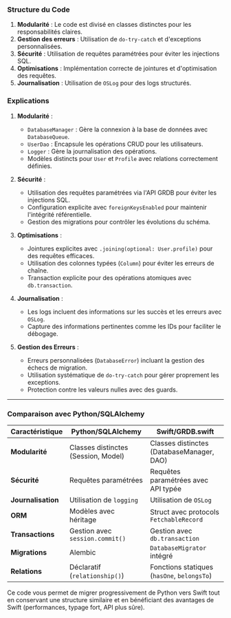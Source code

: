 
### Structure du Code

1. **Modularité** : Le code est divisé en classes distinctes pour les responsabilités claires.
2. **Gestion des erreurs** : Utilisation de `do-try-catch` et d'exceptions personnalisées.
3. **Sécurité** : Utilisation de requêtes paramétrées pour éviter les injections SQL.
4. **Optimisations** : Implémentation correcte de jointures et d'optimisation des requêtes.
5. **Journalisation** : Utilisation de `OSLog` pour des logs structurés.



### Explications

1. **Modularité** :
   - `DatabaseManager` : Gère la connexion à la base de données avec `DatabaseQueue`.
   - `UserDao` : Encapsule les opérations CRUD pour les utilisateurs.
   - `Logger` : Gère la journalisation des opérations.
   - Modèles distincts pour `User` et `Profile` avec relations correctement définies.

2. **Sécurité** :
   - Utilisation des requêtes paramétrées via l'API GRDB pour éviter les injections SQL.
   - Configuration explicite avec `foreignKeysEnabled` pour maintenir l'intégrité référentielle.
   - Gestion des migrations pour contrôler les évolutions du schéma.

3. **Optimisations** :
   - Jointures explicites avec `.joining(optional: User.profile)` pour des requêtes efficaces.
   - Utilisation des colonnes typées (`Column`) pour éviter les erreurs de chaîne.
   - Transaction explicite pour des opérations atomiques avec `db.transaction`.

4. **Journalisation** :
   - Les logs incluent des informations sur les succès et les erreurs avec `OSLog`.
   - Capture des informations pertinentes comme les IDs pour faciliter le débogage.

5. **Gestion des Erreurs** :
   - Erreurs personnalisées (`DatabaseError`) incluant la gestion des échecs de migration.
   - Utilisation systématique de `do-try-catch` pour gérer proprement les exceptions.
   - Protection contre les valeurs nulles avec des guards.

---

### Comparaison avec Python/SQLAlchemy

| Caractéristique       | Python/SQLAlchemy                          | Swift/GRDB.swift                          |
|-----------------------|--------------------------------------------|-------------------------------------------|
| **Modularité**        | Classes distinctes (Session, Model)        | Classes distinctes (DatabaseManager, DAO) |
| **Sécurité**          | Requêtes paramétrées                       | Requêtes paramétrées avec API typée       |
| **Journalisation**    | Utilisation de `logging`                   | Utilisation de `OSLog`                    |
| **ORM**               | Modèles avec héritage                      | Struct avec protocols `FetchableRecord`   |
| **Transactions**      | Gestion avec `session.commit()`            | Gestion avec `db.transaction`             |
| **Migrations**        | Alembic                                    | `DatabaseMigrator` intégré                |
| **Relations**         | Déclaratif (`relationship()`)              | Fonctions statiques (`hasOne`, `belongsTo`) |

Ce code vous permet de migrer progressivement de Python vers Swift tout en conservant une structure similaire et en bénéficiant des avantages de Swift (performances, typage fort, API plus sûre).
